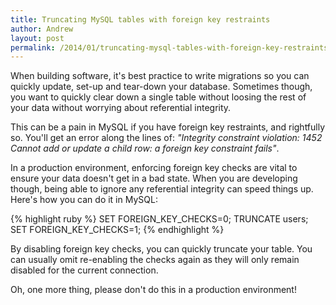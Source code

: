 ```yaml
---
title: Truncating MySQL tables with foreign key restraints
author: Andrew
layout: post
permalink: /2014/01/truncating-mysql-tables-with-foreign-key-restraints/
---
```


When building software, it's best practice to write migrations so you can quickly update, set-up and tear-down your database. Sometimes though, you want to quickly clear down a single table without loosing the rest of your data without worrying about referential integrity.

This can be a pain in MySQL if you have foreign key restraints, and rightfully so. You'll get an error along the lines of: _"Integrity constraint violation: 1452 Cannot add or update a child row: a foreign key constraint fails"_.

In a production environment, enforcing foreign key checks are vital to ensure your data doesn't get in a bad state. When you are developing though, being able to ignore any referential integrity can speed things up. Here's how you can do it in MySQL:

{% highlight ruby %}
SET FOREIGN_KEY_CHECKS=0;
TRUNCATE users;
SET FOREIGN_KEY_CHECKS=1;
{% endhighlight %}

By disabling foreign key checks, you can quickly truncate your table. You can usually omit re-enabling the checks again as they  will only remain disabled for the current connection.

Oh, one more thing, please don't do this in a production environment!